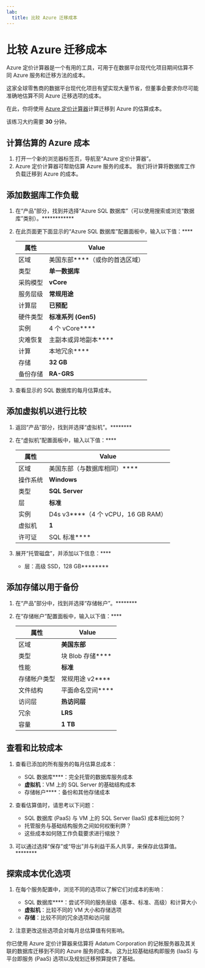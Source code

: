 ```yaml
---
lab:
  title: 比较 Azure 迁移成本
---
```


# 比较 Azure 迁移成本

Azure 定价计算器是一个有用的工具，可用于在数据平台现代化项目期间估算不同 Azure 服务和迁移方法的成本。

这家全球零售商的数据平台现代化项目有望实现大量节省，但董事会要求你尽可能准确地估算不同 Azure 迁移选项的成本。

在此，你将使用 [Azure 定价计算器](https://azure.microsoft.com/en-us/pricing/calculator/)计算迁移到 Azure 的估算成本。

该练习大约需要 **30** 分钟。

## 计算估算的 Azure 成本

1. 打开一个新的浏览器标签页，导航至“Azure 定价计算器”[](https://azure.microsoft.com/en-us/pricing/calculator/)。
1. Azure 定价计算器可帮助估算 Azure 服务的成本。 我们将计算将数据库工作负载迁移到 Azure 的成本。

## 添加数据库工作负载

1. 在“产品”部分，找到并选择“Azure SQL 数据库”（可以使用搜索或浏览“数据库”类别）。************
1. 在此页面更下面显示的“Azure SQL 数据库”配置面板中，输入以下值：****

    | 属性 | Value |
    | --- | --- |
    | 区域 | 美国东部****（或你的首选区域） |
    | 类型 | **单一数据库** |
    | 采购模型 | **vCore** |
    | 服务层级 | **常规用途** |
    | 计算层 | **已预配** |
    | 硬件类型 | **标准系列 (Gen5)** |
    | 实例 | 4 个 vCore**** |
    | 灾难恢复 | 主副本或异地副本**** |
    | 计算 | 本地冗余**** |
    | 存储 | **32 GB** |
    | 备份存储 | **RA-GRS** |

1. 查看显示的 SQL 数据库的每月估算成本。

## 添加虚拟机以进行比较

1. 返回“产品”部分，找到并选择“虚拟机”。********
1. 在“虚拟机”配置面板中，输入以下值：****

    | 属性 | Value |
    | --- | --- |
    | 区域 | 美国东部（与数据库相同）**** |
    | 操作系统 | **Windows** |
    | 类型 | **SQL Server** |
    | 层 | **标准** |
    | 实例 | D4s v3****（4 个 vCPU，16 GB RAM） |
    | 虚拟机 | **1** |
    | 许可证 | SQL 标准**** |

1. 展开“托管磁盘”，并添加以下信息：****
   - 层：高级 SSD，128 GB********

## 添加存储以用于备份

1. 在“产品”部分中，找到并选择“存储帐户”。********
1. 在“存储帐户”配置面板中，输入以下值：****

    | 属性 | Value |
    | --- | --- |
    | 区域 | **美国东部** |
    | 类型 | 块 Blob 存储**** |
    | 性能 | **标准** |
    | 存储帐户类型 | 常规用途 v2**** |
    | 文件结构 | 平面命名空间**** |
    | 访问层 | **热访问层** |
    | 冗余 | **LRS** |
    | 容量 | **1 TB** |

## 查看和比较成本

1. 查看已添加的所有服务的每月估算总成本：
   - SQL 数据库****：完全托管的数据库服务成本
   - **虚拟机**：VM 上的 SQL Server 的基础结构成本
   - 存储帐户****：备份和其他存储成本

1. 查看估算值时，请思考以下问题：
   - SQL 数据库 (PaaS) 与 VM 上的 SQL Server (IaaS) 成本相比如何？
   - 托管服务与基础结构服务之间如何权衡利弊？
   - 这些成本如何随工作负载要求进行缩放？

1. 可以通过选择“保存”或“导出”并与利益干系人共享，来保存此估算值。********

## 探索成本优化选项

1. 在每个服务配置中，浏览不同的选项以了解它们对成本的影响：
   - SQL 数据库****：尝试不同的服务层级（基本、标准、高级）和计算大小
   - **虚拟机**：比较不同的 VM 大小和存储选项
   - **存储**：比较不同的冗余选项和访问层

1. 注意更改这些选项会对每月总估算值有何影响。

你已使用 Azure 定价计算器来估算将 Adatum Corporation 的记帐服务器及其关联的数据库迁移到不同的 Azure 服务的成本。 这为比较基础结构即服务 (IaaS) 与平台即服务 (PaaS) 选项以及规划迁移预算提供了基础。

